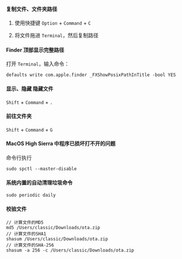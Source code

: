 #### 复制文件、文件夹路径

1. 使用快捷键
`Option` + `Command` + `C`

2. 将文件拖进 `Terminal`，然后复制路径


#### Finder 顶部显示完整路径

打开 `Terminal`，输入命令：
```
defaults write com.apple.finder _FXShowPosixPathInTitle -bool YES
```


#### 显示、隐藏 隐藏文件

`Shift` + `Command` + `.`


#### 前往文件夹

`Shift` + `Command` + `G`


#### MacOS High Sierra 中程序已损坏打不开的问题
命令行执行
```
sudo spctl --master-disable
```

#### 系统内置的自动清理垃圾命令
```
sudo periodic daily
```

#### 校验文件
```
// 计算文件的MD5
md5 /Users/classic/Downloads/ota.zip
// 计算文件的SHA1
shasum /Users/classic/Downloads/ota.zip
// 计算文件的SHA-256
shasum -a 256 -c /Users/classic/Downloads/ota.zip 
```
